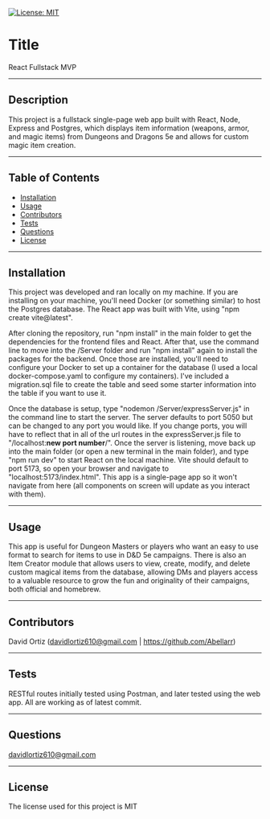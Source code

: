 

[![License: MIT](https://img.shields.io/badge/License-MIT-yellow.svg)](https://opensource.org/licenses/MIT)


# Title
React Fullstack MVP

---

## Description
This project is a fullstack single-page web app built with React, Node, Express and Postgres, which displays item information (weapons, armor, and magic items) from Dungeons and Dragons 5e and allows for custom magic item creation.

---

## Table of Contents
* [Installation](#installation)
* [Usage](#usage)
* [Contributors](#contributors)
* [Tests](#tests)
* [Questions](#questions)
* [License](#license) 

---

## Installation
This project was developed and ran locally on my machine. If you are installing on your machine, you'll need Docker (or something similar) to host the Postgres database. The React app was built with Vite, using "npm create vite@latest".

After cloning the repository, run "npm install" in the main folder to get the dependencies for the frontend files and React. After that, use the command line to move into the /Server folder and run "npm install" again to install the packages for the backend. Once those are installed, you'll need to configure your Docker to set up a container for the database (I used a local docker-compose.yaml to configure my containers). I've included a migration.sql file to create the table and seed some starter information into the table if you want to use it. 

Once the database is setup, type "nodemon /Server/expressServer.js" in the command line to start the server. The server defaults to port 5050 but can be changed to any port you would like. If you change ports, you will have to reflect that in all of the url routes in the expressServer.js file to "/localhost:**new port number**/". Once the server is listening, move back up into the main folder (or open a new terminal in the main folder), and type "npm run dev" to start React on the local machine. Vite should default to port 5173, so open your browser and navigate to "localhost:5173/index.html". This app is a single-page app so it won't navigate from here (all components on screen will update as you interact with them).

---

## Usage
This app is useful for Dungeon Masters or players who want an easy to use format to search for items to use in D&D 5e campaigns. There is also an Item Creator module that allows users to view, create, modify, and delete custom magical items from the database, allowing DMs and players access to a valuable resource to grow the fun and originality of their campaigns, both official and homebrew.

---

## Contributors
David Ortiz (davidlortiz610@gmail.com | https://github.com/Abellarr)

---

## Tests
RESTful routes initially tested using Postman, and later tested using the web app. All are working as of latest commit.

---

## Questions
davidlortiz610@gmail.com

---

## License
The license used for this project is MIT

